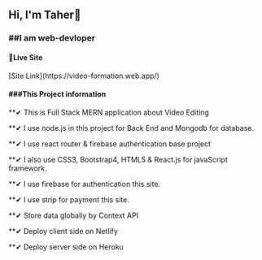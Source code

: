 <h2>Hi, I'm Taher🙌</h2>
<h3>##I am web-devloper</h3>
<h4>🎁Live Site</h4>
[Site Link](https://video-formation.web.app/)

<h4>###This Project information</h4>

<p>**✔ This is Full Stack MERN application about Video Editing</p>
<p>**✔ I use node.js in this project for Back End and Mongodb for database.</p>
<p>**✔ I use react router & firebase authentication base project</p>
<p>**✔ I also use CSS3, Bootstrap4, HTML5 & React.js for javaScript framework.</p>
<p>**✔ I use firebase for authentication this site.</p>
<p>**✔ I use strip for payment this site.</p>
<p>**✔ Store data globally by Context API</p>
<p>**✔ Deploy client side on Netlify</p>
<p>**✔ Deploy server side on Heroku</p>
